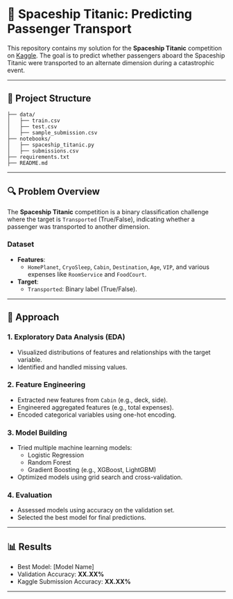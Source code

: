 # 🚀 Spaceship Titanic: Predicting Passenger Transport
This repository contains my solution for the **Spaceship Titanic** competition on [Kaggle](https://www.kaggle.com/competitions/spaceship-titanic). The goal is to predict whether passengers aboard the Spaceship Titanic were transported to an alternate dimension during a catastrophic event.

---

## 📂 Project Structure
```
├── data/                   
│   ├── train.csv           
│   ├── test.csv            
│   ├── sample_submission.csv 
├── notebooks/             
│   ├── spaceship_titanic.py
│   ├── submissions.csv     
├── requirements.txt
├── README.md
```

---

## 🔍 Problem Overview
The **Spaceship Titanic** competition is a binary classification challenge where the target is `Transported` (True/False), indicating whether a passenger was transported to another dimension.

### Dataset
- **Features**:
  - `HomePlanet`, `CryoSleep`, `Cabin`, `Destination`, `Age`, `VIP`, and various expenses like `RoomService` and `FoodCourt`.
- **Target**:
  - `Transported`: Binary label (True/False).

---

## 🚀 Approach
### 1. **Exploratory Data Analysis (EDA)**
   - Visualized distributions of features and relationships with the target variable.
   - Identified and handled missing values.
### 2. **Feature Engineering**
   - Extracted new features from `Cabin` (e.g., deck, side).
   - Engineered aggregated features (e.g., total expenses).
   - Encoded categorical variables using one-hot encoding.
### 3. **Model Building**
   - Tried multiple machine learning models:
     - Logistic Regression
     - Random Forest
     - Gradient Boosting (e.g., XGBoost, LightGBM)
   - Optimized models using grid search and cross-validation.
### 4. **Evaluation**
   - Assessed models using accuracy on the validation set.
   - Selected the best model for final predictions.

---

## 📊 Results
- Best Model: [Model Name]
- Validation Accuracy: **XX.XX%**
- Kaggle Submission Accuracy: **XX.XX%**

---
